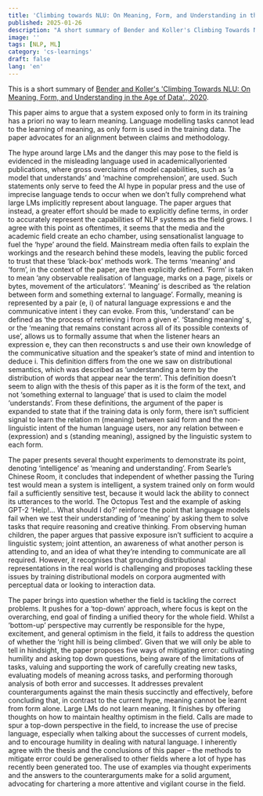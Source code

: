 ```yaml
---
title: 'Climbing towards NLU: On Meaning, Form, and Understanding in the Age of Data'
published: 2025-01-26
description: "A short summary of Bender and Koller's Climbing Towards NLU: On Meaning, Form, and Understanding in the Age of Data., 2020."
image: ''
tags: [NLP, ML]
category: 'cs-learnings'
draft: false 
lang: 'en'
---
```

This is a short summary of [Bender and Koller's 'Climbing Towards NLU: On Meaning, Form, and
Understanding in the Age of Data'., 2020](https://www.aclweb.org/anthology/2020.acl-main.463/).

This paper aims to argue that a system exposed only to form in its training has a priori no way to learn meaning. Language modelling
tasks cannot lead to the learning of meaning, as only form is used in the training data. The paper advocates for an alignment
between claims and methodology.

The hype around large LMs and the danger this may pose to the field is evidenced in the misleading language used in academicallyoriented publications, where gross overclaims of model capabilities, such as ‘a model that understands’ and ‘machine
comprehension’, are used. Such statements only serve to feed the AI hype in popular press and the use of imprecise language tends
to occur when we don’t fully comprehend what large LMs implicitly represent about language. The paper argues that instead, a
greater effort should be made to explicitly define terms, in order to accurately represent the capabilities of NLP systems as the field
grows. I agree with this point as oftentimes, it seems that the media and the academic field create an echo chamber, using
sensationalist language to fuel the ‘hype’ around the field. Mainstream media often fails to explain the workings and the research
behind these models, leaving the public forced to trust that these ‘black-box’ methods work.
The terms ‘meaning’ and ‘form’, in the context of the paper, are then explicitly defined. ‘Form’ is taken to mean ‘any observable
realisation of language, marks on a page, pixels or bytes, movement of the articulators’. ‘Meaning’ is described as ‘the relation
between form and something external to language’. Formally, meaning is represented by a pair (e, i) of natural language expressions
e and the communicative intent i they can evoke. From this, ‘understand’ can be defined as ‘the process of retrieving i from a given
e’. ‘Standing meaning’ s, or the ‘meaning that remains constant across all of its possible contexts of use’, allows us to formally
assume that when the listener hears an expression e, they can then reconstructs s and use their own knowledge of the
communicative situation and the speaker’s state of mind and intention to deduce i. This definition differs from the one we saw on
distributional semantics, which was described as ‘understanding a term by the distribution of words that appear near the term’. This
definition doesn’t seem to align with the thesis of this paper as it is the form of the text, and not ‘something external to language’
that is used to claim the model ‘understands’. From these definitions, the argument of the paper is expanded to state that if the
training data is only form, there isn’t sufficient signal to learn the relation m (meaning) between said form and the non-linguistic
intent of the human language users, nor any relation between e (expression) and s (standing meaning), assigned by the linguistic
system to each form.

The paper presents several thought experiments to demonstrate its point, denoting ‘intelligence’ as ‘meaning and understanding’.
From Searle’s Chinese Room, it concludes that independent of whether passing the Turing test would mean a system is intelligent, a
system trained only on form would fail a sufficiently sensitive test, because it would lack the ability to connect its utterances to the
world. The Octopus Test and the example of asking GPT-2 ‘Help!... What should I do?’ reinforce the point that language models fail
when we test their understanding of ‘meaning’ by asking them to solve tasks that require reasoning and creative thinking.
From observing human children, the paper argues that passive exposure isn’t sufficient to acquire a linguistic system; joint attention,
an awareness of what another person is attending to, and an idea of what they’re intending to communicate are all required.
However, it recognises that grounding distributional representations in the real world is challenging and proposes tackling these
issues by training distributional models on corpora augmented with perceptual data or looking to interaction data.

The paper brings into question whether the field is tackling the correct problems. It pushes for a ‘top-down’ approach, where focus
is kept on the overarching, end goal of finding a unified theory for the whole field. Whilst a ‘bottom-up’ perspective may currently
be responsible for the hype, excitement, and general optimism in the field, it fails to address the question of whether the ‘right hill is
being climbed’. Given that we will only be able to tell in hindsight, the paper proposes five ways of mitigating error: cultivating
humility and asking top down questions, being aware of the limitations of tasks, valuing and supporting the work of carefully
creating new tasks, evaluating models of meaning across tasks, and performing thorough analysis of both error and successes. It
addresses prevalent counterarguments against the main thesis succinctly and effectively, before concluding that, in contrast to the
current hype, meaning cannot be learnt from form alone. Large LMs do not learn meaning. It finishes by offering thoughts on how to
maintain healthy optimism in the field. Calls are made to spur a top-down perspective in the field, to increase the use of precise
language, especially when talking about the successes of current models, and to encourage humility in dealing with natural
language. I inherently agree with the thesis and the conclusions of this paper – the methods to mitigate error could be generalised
to other fields where a lot of hype has recently been generated too. The use of examples via thought experiments and the answers
to the counterarguments make for a solid argument, advocating for chartering a more attentive and vigilant course in the field.